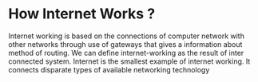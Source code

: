 # How Internet Works ?
Internet working is based on the connections of computer network with other networks through use of gateways that gives a information about method of routing. We can define internet-working as the result of inter connected system. Internet is the smallest example of internet working. It connects disparate types of available networking technology
